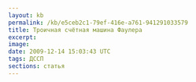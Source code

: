 ```yaml
---
layout: kb
permalink: /kb/e5ceb2c1-79ef-416e-a761-941291033579
title: Троичная счётная машина Фаулера
excerpt:
image:
date: 2009-12-14 15:03:43 UTC
tags: ДССП
sections: статья
---
```


<object width="320" height="265"><param name="movie" value="http://www.youtube.com/v/m5VIezPEgKU&amp;hl=en_US&amp;fs=1&amp;rel=0&amp;color1=0x3a3a3a&amp;color2=0x999999"></param><param name="allowFullScreen" value="true"></param><param name="allowscriptaccess" value="always"></param><embed src="http://www.youtube.com/v/m5VIezPEgKU&amp;hl=en_US&amp;fs=1&amp;rel=0&amp;color1=0x3a3a3a&amp;color2=0x999999" type="application/x-shockwave-flash" allowscriptaccess="always" allowfullscreen="true" width="320" height="265"></embed></object>
